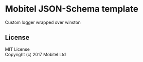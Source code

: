# Mobitel JSON-Schema template
Custom logger wrapped over winston

## License
MIT License  
Copyright (c) 2017 Mobitel Ltd
